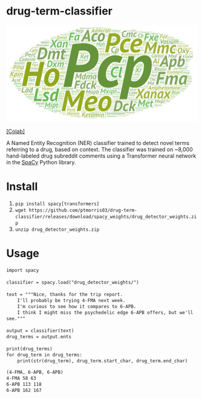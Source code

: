 # drug-term-classifier

![](https://github.com/ptmorris03/drug-term-classifier/blob/main/drug_terms.png?raw=true)

[[Colab]](https://colab.research.google.com/drive/1Qe-If_tSHnXZHig24fJGkp6iksOGlJeM?usp=sharing)

A Named Entity Recognition (NER) classifier trained to detect novel terms referring to a drug, based on context. The classifier was trained on ~8,000 hand-labeled drug subreddit comments using a Transformer neural network in the [SpaCy](https://spacy.io/) Python library.

# Install
1. `pip install spacy[transformers]`
2. `wget https://github.com/ptmorris03/drug-term-classifier/releases/download/spacy_weights/drug_detector_weights.zip`
3. `unzip drug_detector_weights.zip`

# Usage
```python3
import spacy

classifier = spacy.load("drug_detector_weights/")

text = """Nice, thanks for the trip report. 
    I'll probably be trying 4-FMA next week. 
    I'm curious to see how it compares to 6-APB.
    I think I might miss the psychedelic edge 6-APB offers, but we'll see."""

output = classifier(text)
drug_terms = output.ents

print(drug_terms)
for drug_term in drug_terms:
    print(str(drug_term), drug_term.start_char, drug_term.end_char)
```
```
(4-FMA, 6-APB, 6-APB)
4-FMA 58 63
6-APB 113 118
6-APB 162 167
```
